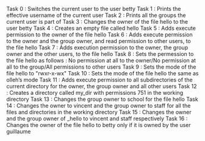 Task 0 : Switches the current user to the user betty
Task 1 : Prints the effective username of the current user
Task 2 : Prints all the groups the current user is part of
Task 3 : Changes the owner of the file hello to the user betty
Task 4 : Creates an empty file called hello
Task 5 : Adds execute permission to the owner of the file hello
Task 6 : Adds execute permission to the owner and the group owner, and read permission to other users, to the file hello
Task 7 : Adds execution permission to the owner, the group owner and the other users, to the file hello
Task 8 : Sets the permession to the file hello as follows : No permission at all to the owner/No permission at all to the group/All permissions to other users
Task 9 : Sets the mode of the file hello to "rwxr-x-wx"
Task 10 : Sets the mode of the file hello the same as olleh’s mode
Task 11 : Adds execute permission to all subdirectories of the current directory for the owner, the group owner and all other users
Task 12 : Creates a directory called my_dir with permissions 751 in the working directory
Task 13 : Changes the group owner to school for the file hello
Task 14 : Changes the owner to vincent and the group owner to staff for all the files and directories in the working directory
Task 15 : Changes the owner and the group owner of _hello to vincent and staff respectively
Task 16 : Changes the owner of the file hello to betty only if it is owned by the user guillaume
